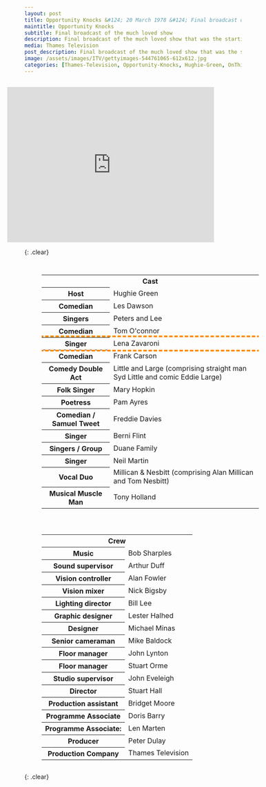 ```yaml
---
layout: post
title: Opportunity Knocks &#124; 20 March 1978 &#124; Final broadcast of the much loved show
maintitle: Opportunity Knocks
subtitle: Final broadcast of the much loved show
description: Final broadcast of the much loved show that was the starting block for so many stars.
media: Thames Television
post_description: Final broadcast of the much loved show that was the starting block for so many stars.
image: /assets/images/ITV/gettyimages-544761065-612x612.jpg
categories: [Thames-Television, Opportunity-Knocks, Hughie-Green, OnThisDay20March]
---
```


<figure class="fig3">
<div class="responsive-video">
<iframe width="480px" height="360px" src="https://www.youtube.com/embed/dgdObwe1AtU?rel=0&showinfo=1" frameborder="0" allowfullscreen></iframe>
</div>
</figure>

{: .clear}

<figure class="fig1">
<table>
<tr><th colspan="2" id="tables">Cast</th></tr>
<tr><th>Host</th><td>Hughie Green</td></tr>
<tr><th>Comedian</th><td>Les Dawson</td></tr>
<tr><th>Singers</th><td>Peters and Lee</td></tr>
<tr><th>Comedian</th><td>Tom O'connor</td></tr>
<tr style="outline: 4px dashed darkorange;" id="lz"><th>Singer</th><td>Lena Zavaroni</td></tr>
<tr><th>Comedian</th><td>Frank Carson</td></tr>
<tr><th>Comedy Double Act</th><td>Little and Large (comprising straight man Syd Little and comic Eddie Large)</td></tr>
<tr><th>Folk Singer</th><td>Mary Hopkin</td></tr>
<tr><th>Poetress</th><td>Pam Ayres</td></tr>
<tr><th>Comedian / Samuel Tweet</th><td>Freddie Davies</td></tr>
<tr><th>Singer</th><td>Berni Flint</td></tr>
<tr><th>Singers / Group</th><td>Duane Family</td></tr>
<tr><th>Singer</th><td>Neil Martin</td></tr>
<tr><th>Vocal Duo</th><td>Millican &amp; Nesbitt (comprising Alan Millican and Tom Nesbitt)</td></tr>
<tr><th>Musical Muscle Man</th><td>Tony Holland</td></tr>
</table>
</figure>

<figure class="fig2">
<table>
<tr><th colspan="2">Crew</th></tr>
<tr><th>Music</th><td>Bob Sharples</td></tr>
<tr><th>Sound supervisor</th><td>Arthur Duff</td></tr>
<tr><th>Vision controller</th><td>Alan Fowler</td></tr>
<tr><th>Vision mixer</th><td>Nick Bigsby</td></tr>
<tr><th>Lighting director</th><td>Bill Lee</td></tr>
<tr><th>Graphic designer</th><td>Lester Halhed</td></tr>
<tr><th>Designer</th><td>Michael Minas</td></tr>
<tr><th>Senior cameraman</th><td>Mike Baldock</td></tr>
<tr><th>Floor manager</th><td>John Lynton</td></tr>
<tr><th>Floor manager</th><td>Stuart Orme</td></tr>
<tr><th>Studio supervisor</th><td>John Eveleigh</td></tr>
<tr><th>Director</th><td>Stuart Hall</td></tr>
<tr><th>Production assistant</th><td>Bridget Moore</td></tr>
<tr><th>Programme Associate</th><td>Doris Barry</td></tr>
<tr><th>Programme Associate:</th><td>Len Marten</td></tr>
<tr><th>Producer</th><td>Peter Dulay</td></tr>
<tr><th>Production Company</th><td>Thames Television</td></tr>
</table>
</figure>

<br />{: .clear}

<style>
.fig1 {float:left; width:49%;}

.fig2 {float:right; width:49%;}

.fig3 {float:right; width:100%;}

figcaption {float:left; width:100%;}

@media screen and (orientation:portrait) {
.fig1, .fig2 {float:left; width:100%;}
figcaption {float:left; width:100%; margin-bottom: 10px;}
}
</style>

